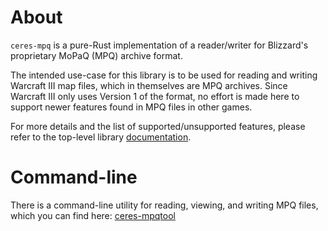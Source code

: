 # About

`ceres-mpq` is a pure-Rust implementation of a reader/writer for Blizzard's proprietary MoPaQ (MPQ) archive format.

The intended use-case for this library is to be used for reading and writing Warcraft III map files, which in themselves are MPQ archives. Since Warcraft III only uses Version 1 of the format, no effort is made here to support newer features found in MPQ files in other games.

For more details and the list of supported/unsupported features, please refer to the top-level library [documentation](https://docs.rs/ceres-mpq).

# Command-line

There is a command-line utility for reading, viewing, and writing MPQ files, which you can find here: [ceres-mpqtool](https://github.com/ElusiveMori/ceres-mpqtool)